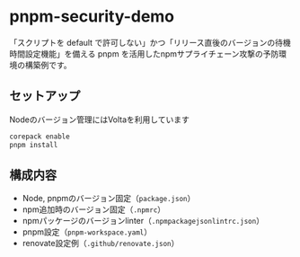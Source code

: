 # pnpm-security-demo

「スクリプトを default で許可しない」かつ「リリース直後のバージョンの待機時間設定機能」を備える pnpm を活用したnpmサプライチェーン攻撃の予防環境の構築例です。

## セットアップ

Nodeのバージョン管理にはVoltaを利用しています

```sh
corepack enable
pnpm install
```

## 構成内容
- Node, pnpmのバージョン固定（`package.json`）
- npm追加時のバージョン固定（`.npmrc`）
- npmパッケージのバージョンlinter（`.npmpackagejsonlintrc.json`）
- pnpm設定（`pnpm-workspace.yaml`）
- renovate設定例（`.github/renovate.json`）